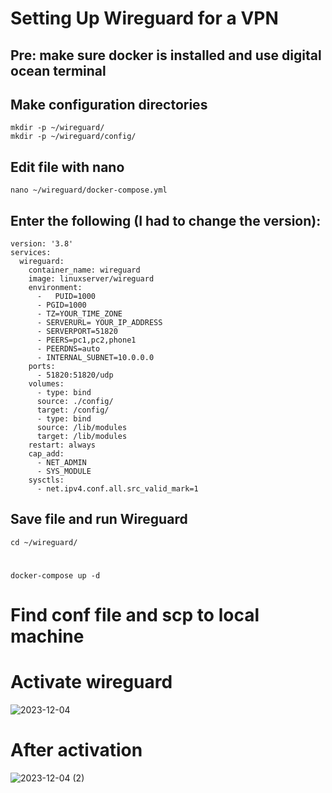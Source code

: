 # Setting Up Wireguard for a VPN
## Pre: make sure docker is installed and use digital ocean terminal
## Make configuration directories
    mkdir -p ~/wireguard/
    mkdir -p ~/wireguard/config/
## Edit file with nano
    nano ~/wireguard/docker-compose.yml
## Enter the following (I had to change the version):
    version: '3.8'
    services:
      wireguard:
        container_name: wireguard
        image: linuxserver/wireguard
        environment:
          -   PUID=1000
          - PGID=1000
          - TZ=YOUR_TIME_ZONE
          - SERVERURL= YOUR_IP_ADDRESS
          - SERVERPORT=51820
          - PEERS=pc1,pc2,phone1
          - PEERDNS=auto
          - INTERNAL_SUBNET=10.0.0.0
        ports:
          - 51820:51820/udp
        volumes:
          - type: bind
          source: ./config/
          target: /config/
          - type: bind
          source: /lib/modules
          target: /lib/modules
        restart: always
        cap_add:
          - NET_ADMIN
          - SYS_MODULE
        sysctls:
          - net.ipv4.conf.all.src_valid_mark=1
## Save file and run Wireguard
    cd ~/wireguard/
#
    docker-compose up -d
# Find conf file and scp to local machine
# Activate wireguard
![2023-12-04](https://github.com/madidoan/madidoan.github.io/assets/124703457/ba183528-6b80-4859-a2ea-b8423101c46a)
# After activation
![2023-12-04 (2)](https://github.com/madidoan/madidoan.github.io/assets/124703457/4cf58f19-4810-4862-83c8-d9ea78c0ed29)


